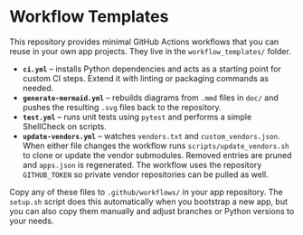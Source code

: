 # Workflow Templates

This repository provides minimal GitHub Actions workflows that you can reuse in your own app projects. They live in the `workflow_templates/` folder.

- **`ci.yml`** – installs Python dependencies and acts as a starting point for custom CI steps. Extend it with linting or packaging commands as needed.
- **`generate-mermaid.yml`** – rebuilds diagrams from `.mmd` files in `doc/` and pushes the resulting `.svg` files back to the repository.
- **`test.yml`** – runs unit tests using `pytest` and performs a simple ShellCheck on scripts.
- **`update-vendors.yml`** – watches `vendors.txt` and `custom_vendors.json`. When either file changes the workflow runs `scripts/update_vendors.sh` to clone or update the vendor submodules. Removed entries are pruned and `apps.json` is regenerated. The workflow uses the repository `GITHUB_TOKEN` so private vendor repositories can be pulled as well.

Copy any of these files to `.github/workflows/` in your app repository. The `setup.sh` script does this automatically when you bootstrap a new app, but you can also copy them manually and adjust branches or Python versions to your needs.
